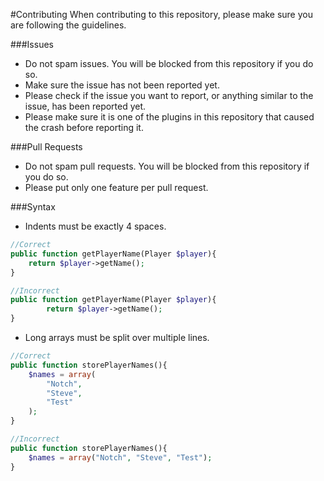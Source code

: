 #Contributing
When contributing to this repository, please make sure you are following the guidelines.

###Issues
- Do not spam issues. You will be blocked from this repository if you do so.
- Make sure the issue has not been reported yet.
- Please check if the issue you want to report, or anything similar to the issue, has been reported yet.
- Please make sure it is one of the plugins in this repository that caused the crash before reporting it.

###Pull Requests
- Do not spam pull requests. You will be blocked from this repository if you do so.
- Please put only one feature per pull request.

###Syntax
- Indents must be exactly 4 spaces.
```php
//Correct
public function getPlayerName(Player $player){
    return $player->getName();
}

//Incorrect
public function getPlayerName(Player $player){
        return $player->getName();
}
```
- Long arrays must be split over multiple lines.
```php
//Correct
public function storePlayerNames(){
    $names = array(
        "Notch",
        "Steve",
        "Test"
    );
}

//Incorrect
public function storePlayerNames(){
    $names = array("Notch", "Steve", "Test");
}
```
